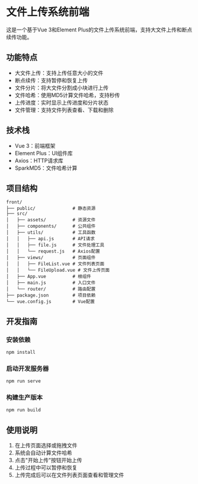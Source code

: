 # 文件上传系统前端

这是一个基于Vue 3和Element Plus的文件上传系统前端，支持大文件上传和断点续传功能。

## 功能特点

- 大文件上传：支持上传任意大小的文件
- 断点续传：支持暂停和恢复上传
- 文件分片：将大文件分割成小块进行上传
- 文件哈希：使用MD5计算文件哈希，支持秒传
- 上传进度：实时显示上传进度和分片状态
- 文件管理：支持文件列表查看、下载和删除

## 技术栈

- Vue 3：前端框架
- Element Plus：UI组件库
- Axios：HTTP请求库
- SparkMD5：文件哈希计算

## 项目结构

```
front/
├── public/              # 静态资源
├── src/
│   ├── assets/          # 资源文件
│   ├── components/      # 公共组件
│   ├── utils/           # 工具函数
│   │   ├── api.js       # API请求
│   │   ├── file.js      # 文件处理工具
│   │   └── request.js   # Axios配置
│   ├── views/           # 页面组件
│   │   ├── FileList.vue # 文件列表页面
│   │   └── FileUpload.vue # 文件上传页面
│   ├── App.vue          # 根组件
│   ├── main.js          # 入口文件
│   └── router/          # 路由配置
├── package.json         # 项目依赖
└── vue.config.js        # Vue配置
```

## 开发指南

### 安装依赖

```bash
npm install
```

### 启动开发服务器

```bash
npm run serve
```

### 构建生产版本

```bash
npm run build
```

## 使用说明

1. 在上传页面选择或拖拽文件
2. 系统会自动计算文件哈希
3. 点击"开始上传"按钮开始上传
4. 上传过程中可以暂停和恢复
5. 上传完成后可以在文件列表页面查看和管理文件